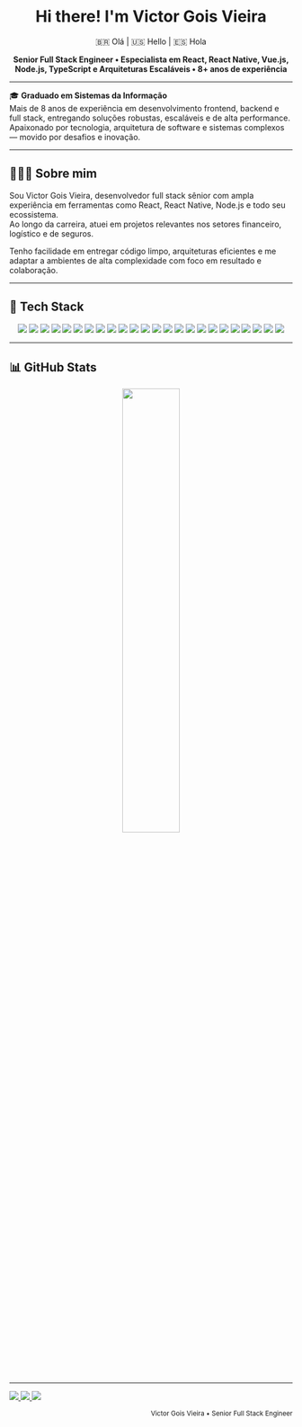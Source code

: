 <h1 align="center">Hi there! I'm Victor Gois Vieira</h1>

<p align="center">
  🇧🇷 Olá | 🇺🇸 Hello | 🇪🇸 Hola
</p>

<p align="center">
  <strong>Senior Full Stack Engineer • Especialista em React, React Native, Vue.js, Node.js, TypeScript e Arquiteturas Escaláveis • 8+ anos de experiência</strong>
</p>

---

🎓 **Graduado em Sistemas da Informação**  
Mais de 8 anos de experiência em desenvolvimento frontend, backend e full stack, entregando soluções robustas, escaláveis e de alta performance.  
Apaixonado por tecnologia, arquitetura de software e sistemas complexos — movido por desafios e inovação.

---

## 👨🏽‍💻 Sobre mim

Sou Victor Gois Vieira, desenvolvedor full stack sênior com ampla experiência em ferramentas como React, React Native, Node.js e todo seu ecossistema.  
Ao longo da carreira, atuei em projetos relevantes nos setores financeiro, logístico e de seguros.

Tenho facilidade em entregar código limpo, arquiteturas eficientes e me adaptar a ambientes de alta complexidade com foco em resultado e colaboração.

---

## 🚀 Tech Stack

<p align="center">
  <img src="https://img.shields.io/badge/JavaScript-F7DF1E?style=flat&logo=javascript&logoColor=black" />
  <img src="https://img.shields.io/badge/TypeScript-3178C6?style=flat&logo=typescript&logoColor=white" />
  <img src="https://img.shields.io/badge/Node.js-339933?style=flat&logo=nodedotjs&logoColor=white" />
  <img src="https://img.shields.io/badge/React-20232A?style=flat&logo=react&logoColor=61DAFB" />
  <img src="https://img.shields.io/badge/React_Native-61DAFB?style=flat&logo=react&logoColor=white" />
  <img src="https://img.shields.io/badge/Vue.js-4FC08D?style=flat&logo=vue.js&logoColor=white" />
  <img src="https://img.shields.io/badge/Angular-DD0031?style=flat&logo=angular&logoColor=white" />
  <img src="https://img.shields.io/badge/Next.js-000000?style=flat&logo=next.js&logoColor=white" />
  <img src="https://img.shields.io/badge/NestJS-E0234E?style=flat&logo=nestjs&logoColor=white" />
  <img src="https://img.shields.io/badge/Express-000000?style=flat&logo=express&logoColor=white" />
  <img src="https://img.shields.io/badge/AdonisJS-220052?style=flat&logo=adonisjs&logoColor=white" />
  <img src="https://img.shields.io/badge/MongoDB-4EA94B?style=flat&logo=mongodb&logoColor=white" />
  <img src="https://img.shields.io/badge/PostgreSQL-4169E1?style=flat&logo=postgresql&logoColor=white" />
  <img src="https://img.shields.io/badge/MySQL-005C84?style=flat&logo=mysql&logoColor=white" />
  <img src="https://img.shields.io/badge/Redis-DC382D?style=flat&logo=redis&logoColor=white" />
  <img src="https://img.shields.io/badge/Docker-2496ED?style=flat&logo=docker&logoColor=white" />
  <img src="https://img.shields.io/badge/AWS-FF9900?style=flat&logo=amazonaws&logoColor=white" />
  <img src="https://img.shields.io/badge/Jest-C21325?style=flat&logo=jest&logoColor=white" />
  <img src="https://img.shields.io/badge/Cypress-17202C?style=flat&logo=cypress&logoColor=white" />
  <img src="https://img.shields.io/badge/ESLint-4B32C3?style=flat&logo=eslint&logoColor=white" />
  <img src="https://img.shields.io/badge/Prettier-F7B93E?style=flat&logo=prettier&logoColor=black" />
  <img src="https://img.shields.io/badge/CI/CD-0A0A0A?style=flat&logo=githubactions&logoColor=white" />
  <img src="https://img.shields.io/badge/Git-F05032?style=flat&logo=git&logoColor=white" />
  <img src="https://img.shields.io/badge/Scrum/Kanban-6DB33F?style=flat&logo=trello&logoColor=white" />
</p>

---

## 📊 GitHub Stats

<div align="center">
  <img src="https://github-readme-stats.vercel.app/api/top-langs/?username=victorgois07&layout=compact&theme=radical" width="45%" />
</div>

---

<p align="left">
  <a href="https://www.linkedin.com/in/victorgoisvieira/" target="_blank">
    <img src="https://img.shields.io/badge/-LinkedIn-0A66C2?style=flat&logo=linkedin&logoColor=white" />
  </a>
  <a href="mailto:victormais08@gmail.com">
    <img src="https://img.shields.io/badge/-Gmail-EA4335?style=flat&logo=gmail&logoColor=white" />
  </a>
  <a href="https://seuportfolio.com" target="_blank">
    <img src="https://img.shields.io/badge/-Portfólio-000000?style=flat&logo=vercel&logoColor=white" />
  </a>
</p>

<div align="right">
  <sub>Victor Gois Vieira • Senior Full Stack Engineer</sub>
</div>
